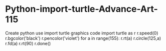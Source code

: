 # Python-import-turtle-Advance-Art-115
Create python use import turtle graphics code
import turtle as r 
r.speed(0)
r.bgcolor('black')
r.pencolor('violet')
for a in range(155):
    r.rt(a)
    r.circle(125,a)
    r.fd(a)
    r.rt(90)
r.done()
    
